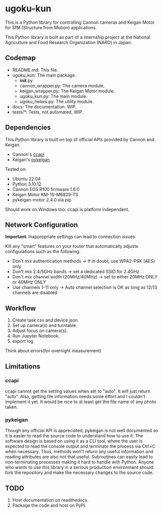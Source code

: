 # ugoku-kun

This is a Python library for controlling Cannon cameras and Keigan Motor for SfM (Structure from Motion) applications.

This Python library is built as part of a internship project at the National Agriculture and Food Research Organization (NARO) in Japan.

## Codemap

- README.md: This file.
- ugoku_kun: The main package.
  - __init__.py
  - cannon_wrapper.py: The camera module.
  - keigan_wrapper.py: The Keigan Motor module.
  - ugoku_kun.py: The main module.
  - ugoku_helers.py: The utility module.
- docs: The documentation. WIP.
- tests/*: Tests, not automated, WIP.

## Dependencies

This Python library is built on top of official APIs provided by Cannon and Keigan.

- Cannon's [ccapi](https://asia.canon/en/campaign/developerresources/sdk#digital-camera)
- Keigan's [pykeigan](https://github.com/keigan-motor/pykeigan_motor)

Tested on:

- Ubuntu 22.04
- Python 3.10.12
- Cannon EOS R100 firmware 1.6.0
- Keigan Motor KM-1S-M6829-TS
- pykeigan-motor 2.4.0 via pip

Should work on Windows too. ccapi is platform independent.

## Network Configuration

**Important**: Inappropriate settings can lead to connection issues.

Kill any "smart" features on your router that automatically adjusts configurations such as the following:

- Don't mix authentication methods -> If in doubt, use WPA2-PSK (AES) only
- Don't mix 2.4/5GHz bands -> set a dedicated SSID for 2.4GHz
- Don't mix channel width (20MHz/40MHz) -> set to either 20MHz ONLY or 40MHz ONLY
- Use channels 1-11 only -> Auto channel selection is OK as long as 12/13 channels are disabled

## Workflow

1. Create task csv and device json.
2. Set up camera(s) and turntable.
3. Adjust focus on camera(s).
4. Run Jupyter Notebook.
5. export log

Think about errors(for overnight measurement)

## Limitations

### ccapi

ccapi cannot get the setting values when set to "auto". It will just return "auto".
Also, getting file information needs some effort and I couldn't implement it yet.
It would be nice to at least get the file name of any photo taken.

### pykeigan

Though any official API is appreciated, pykeigan is not well documented so it is easier to read the source code to understand how to use it.
The software design is based on using it as a CLI tool, where the user is expected to read the console output and terminate the process via Ctrl+C when necessary.
Thus, methods won't return any useful information and reading attributes are also not that useful.
Subroutines can easily lead to non-terminating processes making it hard to handle with Python.
Anyone who wants to use this library in a serious production environment should fork the repository and make the necessary changes to the source code.

## TODO

1. Host documentation on readthedocs.
2. Package the code and host on PyPI.
